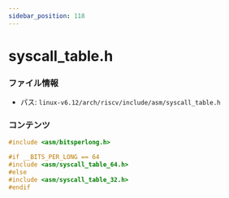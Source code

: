 ```yaml
---
sidebar_position: 118
---
```

# syscall_table.h

### ファイル情報

- パス: `linux-v6.12/arch/riscv/include/asm/syscall_table.h`

### コンテンツ

```h
#include <asm/bitsperlong.h>

#if __BITS_PER_LONG == 64
#include <asm/syscall_table_64.h>
#else
#include <asm/syscall_table_32.h>
#endif

```
